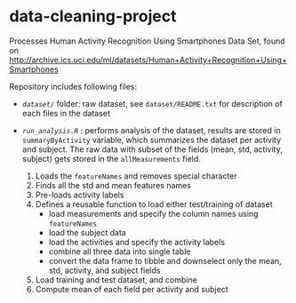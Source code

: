 # data-cleaning-project

Processes Human Activity Recognition Using Smartphones Data Set, found on <http://archive.ics.uci.edu/ml/datasets/Human+Activity+Recognition+Using+Smartphones>

Repository includes following files:

- *`dataset/`* folder: raw dataset, see `dataset/README.txt` for description of each files in the dataset

- *`run_analysis.R`* : performs analysis of the dataset, results are stored in `summaryByActivity` variable, which summarizes the dataset per activity and subject. The raw data with subset of the fields (mean, std, activity, subject) gets stored in the `allMeasurements` field.

  1. Loads the `featureNames` and removes special character
  2. Finds all the std and mean features names
  3. Pre-loads activity labels
  4. Defines a reusable function to load either test/training of dataset
     - load measurements and specify the column names using `featureNames`
     - load the subject data
     - load the activities and specify the activity labels
     - combine all three data into single table
     - convert the data frame to tibble and downselect only the mean, std, activity, and subject fields
  5. Load training and test dataset, and combine
  6. Compute mean of each field per activity and subject
